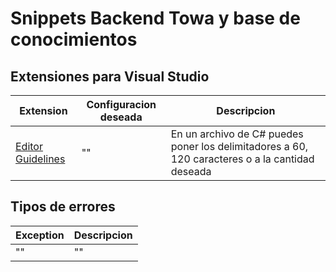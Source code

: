 # Snippets Backend Towa y base de conocimientos

## Extensiones para Visual Studio

|Extension|Configuracion deseada|Descripcion
|---|---|---|
| [Editor Guidelines](https://marketplace.visualstudio.com/items?itemName=PaulHarrington.EditorGuidelines)|""|En un archivo de C# puedes poner los delimitadores a 60, 120 caracteres o a la cantidad deseada|  

## Tipos de errores

|Exception|Descripcion
|---|---|
|""|""|
